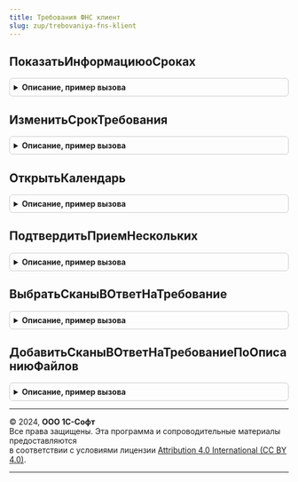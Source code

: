 ```yaml
---
title: Требования ФНС клиент
slug: zup/trebovaniya-fns-klient
---
```



## ПоказатьИнформациюоСроках
<details style="margin: 1em 0; padding: 0.5em; border: 1px solid #ccc; border-radius: 6px;">

<summary style="font-weight: bold; cursor: pointer;">Описание, пример вызова</summary>

```bsl

Процедура ПоказатьИнформациюоСроках() Экспорт
```

Пример вызова
```bsl
ТребованияФНСКлиент.ПоказатьИнформациюоСроках() 
```
</details>

## ИзменитьСрокТребования
<details style="margin: 1em 0; padding: 0.5em; border: 1px solid #ccc; border-radius: 6px;">

<summary style="font-weight: bold; cursor: pointer;">Описание, пример вызова</summary>

```bsl

Процедура ИзменитьСрокТребования(ТребованиеСсылка, ОповещениеЗавершения = Неопределено) Экспорт
```

Пример вызова
```bsl
ТребованияФНСКлиент.ИзменитьСрокТребования(ТребованиеСсылка, ОповещениеЗавершения);
```
</details>

## ОткрытьКалендарь
<details style="margin: 1em 0; padding: 0.5em; border: 1px solid #ccc; border-radius: 6px;">

<summary style="font-weight: bold; cursor: pointer;">Описание, пример вызова</summary>

```bsl

Процедура ОткрытьКалендарь(СтандартнаяОбработка) Экспорт
```

Пример вызова
```bsl
ТребованияФНСКлиент.ОткрытьКалендарь(СтандартнаяОбработка) 
```
</details>

## ПодтвердитьПриемНескольких
<details style="margin: 1em 0; padding: 0.5em; border: 1px solid #ccc; border-radius: 6px;">

<summary style="font-weight: bold; cursor: pointer;">Описание, пример вызова</summary>

```bsl

Процедура ПодтвердитьПриемНескольких(Сейчас, КонтекстЭДОКлиент, Организация = Неопределено ) Экспорт
```

Пример вызова
```bsl
ТребованияФНСКлиент.ПодтвердитьПриемНескольких(Сейчас, КонтекстЭДОКлиент, Организация);
```
</details>

## ВыбратьСканыВОтветНаТребование
<details style="margin: 1em 0; padding: 0.5em; border: 1px solid #ccc; border-radius: 6px;">

<summary style="font-weight: bold; cursor: pointer;">Описание, пример вызова</summary>

```bsl

Процедура ВыбратьСканыВОтветНаТребование(КонтекстЭДОКлиент, УникальныйИдентификатор, ОповещениеЗавершения, МножественныйВыбор = Истина) Экспорт
```

Пример вызова
```bsl
ТребованияФНСКлиент.ВыбратьСканыВОтветНаТребование(КонтекстЭДОКлиент, УникальныйИдентификатор, ОповещениеЗавершения, МножественныйВыбор);
```
</details>

## ДобавитьСканыВОтветНаТребованиеПоОписаниюФайлов
<details style="margin: 1em 0; padding: 0.5em; border: 1px solid #ccc; border-radius: 6px;">

<summary style="font-weight: bold; cursor: pointer;">Описание, пример вызова</summary>

```bsl

Процедура ДобавитьСканыВОтветНаТребованиеПоОписаниюФайлов( Экспорт
```

Пример вызова
```bsl
ТребованияФНСКлиент.ДобавитьСканыВОтветНаТребованиеПоОписаниюФайлов();
```
</details>

---

© 2024, **ООО 1С-Софт**  
Все права защищены. Эта программа и сопроводительные материалы предоставляются  
в соответствии с условиями лицензии [Attribution 4.0 International (CC BY 4.0)](https://creativecommons.org/licenses/by/4.0/legalcode).

---
